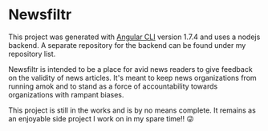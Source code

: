 # Newsfiltr

This project was generated with [Angular CLI](https://github.com/angular/angular-cli) version 1.7.4 and uses a nodejs backend. A separate repository for the backend can be found under my repository list.

Newsfiltr is intended to be a place for avid news readers to give feedback on the validity of news articles. It's meant to keep news organizations from running amok and to stand as a force of accountability towards organizations with rampant biases.

This project is still in the works and is by no means complete. It remains as an enjoyable side project I work on in my spare time!! 😜
